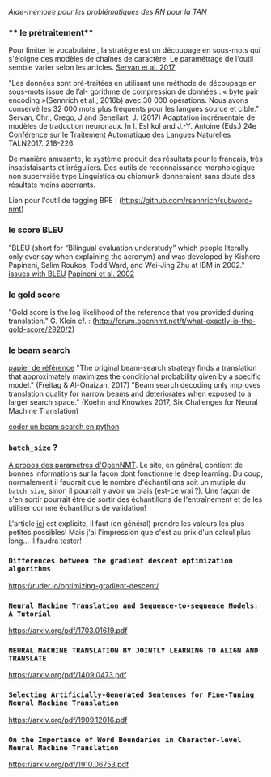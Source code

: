*Aide-mémoire pour les problématiques des RN pour la TAN*



### ** le prétraitement**
Pour limiter le vocabulaire , la stratégie est un découpage en sous-mots qui s'éloigne des modèles de chaînes de caractère. Le paramétrage de l'outil semble varier selon les articles. [Servan et al. 2017](taln2017.cnrs.fr/wp-content/uploads/2017/06/actes_TALN_2017-vol2Final.pdf#page=230)

"Les données sont pré-traitées en utilisant une méthode de découpage en sous-mots issue de l’al- gorithme de compression de données : « byte pair encoding »(Sennrich et al., 2016b) avec 30 000 opérations. Nous avons conservé les 32 000 mots plus fréquents pour les langues source et cible."
Servan, Chr., Crego, J and Senellart, J. (2017) Adaptation incrémentale de modèles de traduction neuronaux. In I. Eshkol and J.-Y. Antoine (Eds.) 24e Conférence sur le Traitement Automatique des Langues Naturelles TALN2017.  218-226.

De manière amusante, le système produit des résultats pour le français, très insatisfaisants et irréguliers. Des outils de reconnaissance morphologique non supervsiée type Linguistica ou chipmunk donneraient sans doute des résultats moins aberrants.

Lien pour l'outil de tagging BPE : (https://github.com/rsennrich/subword-nmt)


### le score BLEU
"BLEU (short for “Bilingual evaluation understudy” which people literally only ever say when explaining the acronym) and was developed by Kishore Papineni, Salim Roukos, Todd Ward, and Wei-Jing Zhu at IBM in 2002."   
[issues with BLEU](https://towardsdatascience.com/evaluating-text-output-in-nlp-bleu-at-your-own-risk-e8609665a213)
[Papineni et al. 2002](https://www.aclweb.org/anthology/P02-1040.pdf)

### le gold score 

"Gold score is the log likelihood of the reference that you provided during translation." G. Klein
cf. : (http://forum.opennmt.net/t/what-exactly-is-the-gold-score/2920/2)


### le beam search 
[papier de référence](https://www.aclweb.org/anthology/W17-3207/)
"The original beam-search strategy finds a translation that approximately maximizes the conditional probability given by a specific model." (Freitag & Al-Onaizan, 2017) 
"Beam search decoding only improves translation quality for narrow beams and deteriorates when exposed to a larger search space."  (Koehn and Knowkes 2017, Six Challenges for Neural Machine Translation)

[coder un beam search en python](https://machinelearningmastery.com/beam-search-decoder-natural-language-processing/)



### `batch_size` ?
[À propos des paramètres d'OpenNMT](https://machinelearningmastery.com/difference-between-a-batch-and-an-epoch/). Le site, en général, contient de bonnes informations sur la façon dont fonctionne le deep learning. Du coup, normalement il faudrait que le nombre d'échantillons soit un mutiple du `batch_size`, sinon il pourrait y avoir un biais (est-ce vrai ?). Une façon de s'en sortir pourrait être de sortir des échantillons de l'entraînement et de les utiliser comme échantillons de validation!

L'article [ici](https://machinelearningmastery.com/gentle-introduction-mini-batch-gradient-descent-configure-batch-size/) est explicite, il faut (en général) prendre les valeurs les plus petites possibles! Mais j'ai l'impression que c'est au prix d'un calcul plus long... Il faudra tester!

### `Differences between the gradient descent optimization algorithms`
https://ruder.io/optimizing-gradient-descent/

### `Neural Machine Translation and Sequence-to-sequence Models: A Tutorial`

https://arxiv.org/pdf/1703.01619.pdf

### `NEURAL MACHINE TRANSLATION BY JOINTLY LEARNING TO ALIGN AND TRANSLATE`
https://arxiv.org/pdf/1409.0473.pdf

### `Selecting Artificially-Generated Sentences for Fine-Tuning Neural Machine Translation`
https://arxiv.org/pdf/1909.12016.pdf

### `On the Importance of Word Boundaries in Character-level Neural Machine Translation`
https://arxiv.org/pdf/1910.06753.pdf
